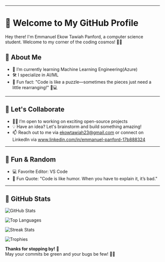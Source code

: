 
---

# 👋 Welcome to My GitHub Profile

Hey there! I'm Emmanuel Ekow Tawiah Panford, a computer science student. Welcome to my corner of the coding cosmos! 🚀✨

## 🚀 About Me

- 🌱 I’m currently learning Machine Learning Engineering(Azure) 
- 🛠️ I specialize in AI/ML     
- 🧠 Fun fact: "Code is like a puzzle—sometimes the pieces just need a little rearranging!" 🧩💻

---

## 🤝 Let's Collaborate  

- 🧑‍💻 I’m open to working on exciting open-source projects  
- 💡 Have an idea? Let's brainstorm and build something amazing!  
- 📫 Reach out to me via ekowtawiah23@gmail.com or connect on LinkedIn via www.linkedin.com/in/emmanuel-panford-17b888324

---

## 🦄 Fun & Random  

- 💻 Favorite Editor: VS Code  
- 🌈 Fun Quote: "Code is like humor. When you have to explain it, it’s bad."  

---

## 🌟 GitHub Stats  

![GitHub Stats](https://github-readme-stats.vercel.app/api?username=ekowtawiah23&show_icons=true&theme=radical)

![Top Languages](https://github-readme-stats.vercel.app/api/top-langs/?username=ekowtawiah23e&layout=compact&theme=radical)

![Streak Stats](https://streak-stats.demolab.com/?user=ekowtawiah23&theme=radical)

![Trophies](https://github-profile-trophy.vercel.app/?username=ekowtawiah23&theme=radical)


**Thanks for stopping by!** 🎉  
May your commits be green and your bugs be few! 🐛✨  


